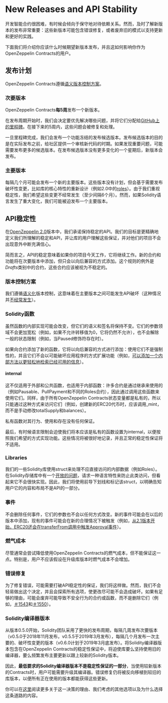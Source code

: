# New Releases and API Stability
开发智能合约很困难，有时候会倾向于保守地对待依赖关系。然而，及时了解新版本的发布非常重要：这些新版本可能包含错误修复，或者废弃旧的模式以支持更新和更好的实践。

下面我们将介绍你应该什么时候期望新版本发布，并且这如何影响你作为OpenZeppelin Contracts的用户。

## 发布计划
OpenZeppelin Contracts遵循[语义版本控制方案](#版本控制方案)。

### 次要版本
OpenZeppelin Contracts**每5周**发布一个新版本。

在发布周期开始时，我们会决定要优先解决哪些问题，并将它们分配给[GitHub上的里程碑](https://github.com/OpenZeppelin/openzeppelin-contracts/milestones)。在接下来的5周内，这些问题会被修复和处理。

一旦里程碑完成，我们会发布一个功能冻结的发布候选版本。发布候选版本的目的是在实际发布之前，给社区提供一个审核新代码的时期。如果发现重要问题，可能需要发布更多的候选版本。在发布候选版本没有更多变化的一个星期后，新版本会发布。

### 主要版本
每隔几个月可能会发布一个新的主要版本。这些版本没有计划，但会基于需要发布破坏性变更，比如库的核心特性的重新设计（例如2.0中的[roles](https://github.com/OpenZeppelin/openzeppelin-contracts/issues/1146)）。由于我们重视稳定性，我们希望这些变更不经常发生（至少间隔6个月）。然而，如果Solidity语言发生了重大变化，我们可能被迫发布一个主要版本。

## API稳定性
在[OpenZeppelin 2.0](https://github.com/OpenZeppelin/openzeppelin-contracts/releases/tag/v2.0.0)版本中，我们承诺保持稳定的API。我们的目标是更精确地定义我们所理解的稳定和API，并让库的用户理解这些保证，并对他们的项目不会出现意外中断充满信心。

简而言之，API的稳定意味着如果你的项目今天工作，它将继续工作。新的合约和功能将在次要版本中添加，但只会以向后兼容的方式添加。这个规则的例外是*Drafts*类别中的合约，这些合约应该被视为不稳定的。

### 版本控制方案
我们遵循[语义化](https://semver.org/)版本控制，这意味着在主要版本之间可能发生API破坏（这种情况并[不经常发生](#发布计划)）。

### Solidity函数
虽然函数的内部实现可能会改变，但它们的语义和签名将保持不变。它们的参数领域不会更加宽松（例如，如果不允许转移值为0，它将仍然不允许），也不会解除一般的状态限制（例如，当Paused修饰符存在时）。

如果向合约添加了新的函数，它将以向后兼容的方式进行添加：使用它们不是强制性的，并且它们不会以可能破坏应用程序的方式扩展功能（例如，[可以添加一个内部方法以更轻松地检索已经可用的信息](https://github.com/OpenZeppelin/openzeppelin-contracts/issues/1512)）。

#### internal
这不仅适用于外部和公共函数，也适用于内部函数：许多合约是通过继承来使用的（例如Pausable、PullPayment和不同的Roles合约），因此通过调用这些函数来使用它们。同样，由于所有OpenZeppelin Contracts状态变量都是私有的，所以只能通过这种方式来访问它们（例如，创建新的ERC20代币时，应该调用_mint，而不是手动修改totalSupply和balances）。

私有函数对其行为、使用和存在没有任何保证。

最后，有时候语言限制会迫使我们将本应该是私有的函数设置为internal，以便按照我们希望的方式实现功能。这些情况将被很好地记录，并且正常的稳定性保证将不适用。

### Libraries
我们的一些Solidity库使用struct来处理不应直接访问的内部数据（例如Roles）。在Solidity存储库中有一个[开放的问题](https://github.com/ethereum/solidity/issues/4637)，请求一种语言特性来防止此类访问，但看起来它不会很快实现。因此，我们将使用前导下划线和标记该struct，以明确告知用户它的内容和布局不是API的一部分。

### 事件
不会删除任何事件，它们的参数也不会以任何方式改变。新的事件可能会在以后的版本中添加，现有的事件可能会在新的合理情况下被触发（例如，[从2.1版本开始，ERC20还会在transferFrom调用中触发Approval事件](https://github.com/OpenZeppelin/openzeppelin-contracts/issues/707)）。

### 燃气成本
尽管通常会尝试降低使用OpenZeppelin Contracts的燃气成本，但不能保证这一点。特别是，用户不应该假设在升级库版本时燃气成本不会增加。

### 错误修复
为了修复错误，可能需要打破API稳定性的保证，我们将这样做。然而，我们不会轻易做出这个决定，并且会探索所有选项，使更改尽可能不会造成破坏。如果有足够的理由，可能会废弃可能导致不安全行为的合约或函数，而不是删除它们（例如，[＃1543](https://github.com/OpenZeppelin/openzeppelin-contracts/pull/1543)和[＃1550](https://github.com/OpenZeppelin/openzeppelin-contracts/pull/1550)）。

### Solidity编译器版本
从版本0.5.0开始，Solidity团队采用了更快的发布周期，每隔几周发布次要版本（v0.5.0于2018年11月发布，v0.5.5于2019年3月发布），每隔几个月发布一次主要的、破坏性变更的版本（v0.6.0计划于2019年3月底发布）。将Solidity编译器版本包含在OpenZeppelin Contracts的稳定性保证中，将迫使库要么坚持使用旧的编译器，要么频繁发布主要更新以跟上较新的Solidity版本。

因此，**最低要求的Solidity编译器版本不是稳定性保证的一部分**，当使用较新版本的Contracts时，用户可能需要升级其编译器。错误修复仍将被反向移植到较旧的库版本，以便所有正在使用的版本都能获得这些更新。

你可以在[这里](https://github.com/OpenZeppelin/openzeppelin-contracts/issues/1498#issuecomment-449191611)阅读更多关于这一决策的理由、我们考虑的其他选项以及为什么选择这条道路的内容。
